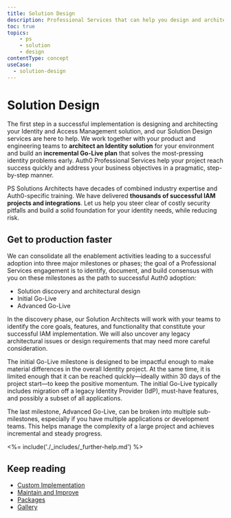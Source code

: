 ```yaml
---
title: Solution Design
description: Professional Services that can help you design and architect your Auth0 solution
toc: true
topics:
    - ps
    - solution
    - design
contentType: concept
useCase:
  - solution-design
---
```

# Solution Design

The first step in a successful implementation is designing and architecting your Identity and Access Management solution, and our Solution Design services are here to help. We work together with your product and engineering teams to **architect an Identity solution** for your environment and build an **incremental Go-Live plan** that solves the most-pressing identity problems early. Auth0 Professional Services help your project reach success quickly and address your business objectives in a pragmatic, step-by-step manner. 

PS Solutions Architects have decades of combined industry expertise and Auth0-specific training. We have delivered **thousands of successful IAM projects and integrations**. Let us help you steer clear of costly security pitfalls and build a solid foundation for your identity needs, while reducing risk.

## Get to production faster

We can consolidate all the enablement activities leading to a successful adoption into three major milestones or phases; the goal of a Professional Services engagement is to identify, document, and build consensus with you on these milestones as the path to successful Auth0 adoption: 

* Solution discovery and architectural design
* Initial Go-Live
* Advanced Go-Live

In the discovery phase, our Solution Architects will work with your teams to identify the core goals, features, and functionality that constitute your successful IAM implementation. We will also uncover any legacy architectural issues or design requirements that may need more careful consideration.

The initial Go-Live milestone is designed to be impactful enough to make material differences in the overall Identity project. At the same time, it is limited enough that it can be reached quickly&mdash;ideally within 30 days of the project start&mdash;to keep the positive momentum. The initial Go-Live typically includes migration off a legacy Identity Provider (IdP), must-have features, and possibly a subset of all applications.

The last milestone, Advanced Go-Live, can be broken into multiple sub-milestones, especially if you have multiple applications or development teams. This helps manage the complexity of a large project and achieves incremental and steady progress. 

<%= include('./_includes/_further-help.md') %>

## Keep reading

* [Custom Implementation](/services/custom-implementation)
* [Maintain and Improve](/services/maintain-and-improve)
* [Packages](/services/packages)
* [Gallery](/services/gallery)


